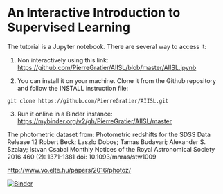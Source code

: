 # An Interactive Introduction to Supervised Learning

The tutorial is a Jupyter notebook. There are several way to access it:

1) Non interactively using this link: https://github.com/PierreGratier/AIISL/blob/master/AIISL.ipynb

2) You can install it on your machine. Clone it from the Github repository and follow the INSTALL instruction file:

`git clone https://github.com/PierreGratier/AIISL.git`

3) Run it online in a Binder instance: https://mybinder.org/v2/gh/PierreGratier/AIISL/master

The photometric dataset from:
Photometric redshifts for the SDSS Data Release 12
Robert Beck; Laszlo Dobos; Tamas Budavari; Alexander S. Szalay; Istvan Csabai
Monthly Notices of the Royal Astronomical Society 2016 460 (2): 1371-1381
doi: 10.1093/mnras/stw1009

http://www.vo.elte.hu/papers/2016/photoz/


[![Binder](https://mybinder.org/badge.svg)](https://mybinder.org/v2/gh/PierreGratier/AIISL/master)
